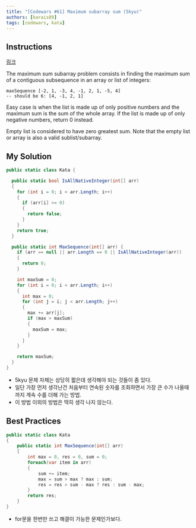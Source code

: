 ```yaml
---
title: "[Codewars #61] Maximum subarray sum (5kyu)"
authors: [karais89]
tags: [codewars, kata]
---
```


## Instructions

[링크](https://www.codewars.com/kata/54521e9ec8e60bc4de000d6c/train/csharp)

The maximum sum subarray problem consists in finding the maximum sum of a contiguous subsequence in an array or list of integers:

```
maxSequence [-2, 1, -3, 4, -1, 2, 1, -5, 4]
-- should be 6: [4, -1, 2, 1]
```

Easy case is when the list is made up of only positive numbers and the maximum sum is the sum of the whole array. If the list is made up of only negative numbers, return 0 instead.

Empty list is considered to have zero greatest sum. Note that the empty list or array is also a valid sublist/subarray.

## My Solution

```csharp
public static class Kata {

  public static bool IsAllNativeInteger(int[] arr)
  {
    for (int i = 0; i < arr.Length; i++)
    {
      if (arr[i] >= 0)
      {
        return false;
      }
    }
    return true;
  }

  public static int MaxSequence(int[] arr) {
    if (arr == null || arr.Length == 0 || IsAllNativeInteger(arr))
    {
      return 0;
    }

    int maxSum = 0;
    for (int i = 0; i < arr.Length; i++)
    {
      int max = 0;
      for (int j = i; j < arr.Length; j++)
      {
        max += arr[j];
        if (max > maxSum)
        {
          maxSum = max;
        }
      }
    }

    return maxSum;
  }
}
```

- 5kyu 문제 자체는 상당히 짧은데 생각해야 되는 것들이 좀 있다.
- 일단 가장 먼저 생각난건 처음부터 연속된 숫자를 조회하면서 가장 큰 수가 나올때 까지 계속 수를 더해 가는 방법.
- 이 방법 이외의 방법은 딱히 생각 나지 않는다.

## Best Practices

```csharp
public static class Kata
{
    public static int MaxSequence(int[] arr)
    {
        int max = 0, res = 0, sum = 0;
        foreach(var item in arr)
        {
            sum += item;
            max = sum > max ? max : sum;
            res = res > sum - max ? res : sum - max;
        }
        return res;
    }
}
```

- for문을 한번만 쓰고 해결이 가능한 문제인가보다.